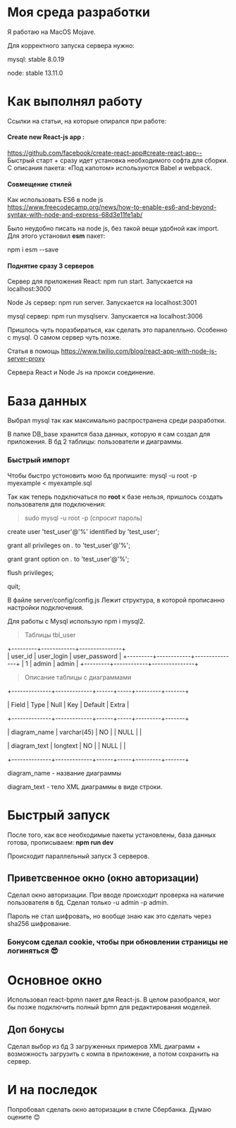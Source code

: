 # Моя среда разработки
Я работаю на MacOS Mojave.

Для корректного запуска сервера нужно:

mysql: stable 8.0.19

node: stable 13.11.0

# Как выполнял работу
Ссылки на статьи, на которые опирался при работе:
#### Create new React-js app : 
https://github.com/facebook/create-react-app#create-react-app--
Быстрый старт + сразу идет установка необходимого софта для сборки. C описания пакета: «Под капотом» используются Babel и webpack.

#### Совмещение стилей
Как использовать ES6 в node js https://www.freecodecamp.org/news/how-to-enable-es6-and-beyond-syntax-with-node-and-express-68d3e11fe1ab/

Было неудобно писать на node js, без такой вещи удобной как import. Для этого установил __esm__ пакет:

npm i esm --save

#### Поднятие сразу 3 серверов 
Сервер для приложения React: npm run start. Запускается на localhost:3000

Node Js сервер: npm run server. Запускается на localhost:3001

mysql сервер: npm run mysqlserv. Запускается на localhost:3006

Пришлось чуть поразбираться, как сделать это паралелльно. Особенно с mysql. О самом сервер чуть позже.

Статья в помощь https://www.twilio.com/blog/react-app-with-node-js-server-proxy

Сервера React и Node Js на прокси соединение.

# База данных
Выбрал mysql так как максимально распространена среди разработки.

В папке DB_base хранится база данных, которую я сам создал для приложения. В бд 2 таблицы: пользователи и диаграммы.
###  Быстрый импорт
Чтобы быстро устоновить мою бд пропишите: mysql -u root -p myexample < myexample.sql

Так как теперь подключаться по __root__ к базе нельзя, пришлось создать пользователя для подключения:

>sudo mysql -u root -p (спросит пароль)  

create user 'test_user'@'%' identified by 'test_user';  

grant all privileges on *.* to 'test_user'@'%';  

grant grant option on *.* to 'test_user'@'%';  

flush privileges;  

quit;
>

В файле server/config/config.js Лежит структура, в которой прописанно настройки подключения.  

Для работы с Mysql использую npm i mysql2.

>Таблицы tbl_user

+---------+------------+---------------+</br>
| user_id | user_login | user_password |
+---------+------------+---------------+
|       1 | admin      | admin         |
+---------+------------+---------------+
>

>Описание таблицы с диаграммами

+--------------+-------------+------+-----+---------+-------+

| Field        | Type        | Null | Key | Default | Extra |

+--------------+-------------+------+-----+---------+-------+

| diagram_name | varchar(45) | NO   |     | NULL    |       |

| diagram_text | longtext    | NO   |     | NULL    |       |

+--------------+-------------+------+-----+---------+-------+

diagram_name - название диаграммы

diagram_text - тело XML диаграммы в виде строки.

>

# Быстрый запуск
После того, как все необходимые пакеты установлены, база данных готова, прописываем: __npm run dev__

Происходит параллельный запуск 3 серверов.

## Приветсвенное окно (окно авторизации)
Сделал окно авторизации. При вводе происходит проверка на наличие пользователя в бд. Сделал только -u admin -p admin.

Пароль не стал шифровать, но вообще знаю как это сделать через sha256 шифрование.

### Бонусом сделал cookie, чтобы при обновлении страницы не логиняться 😎

# Основное окно
Использовал react-bpmn пакет для React-js. В целом разобрался, мог бы позже подключить полный bpmn для редактирования моделей.

## Доп бонусы
Сделал выбор из бд 3 загруженных примеров XML диаграмм + возможность загрузить с компа в приложение, а потом сохранить на сервер.

# И на последок
Попробовал сделать окно авторизации в стиле Сбербанка. Думаю оцените 😊
